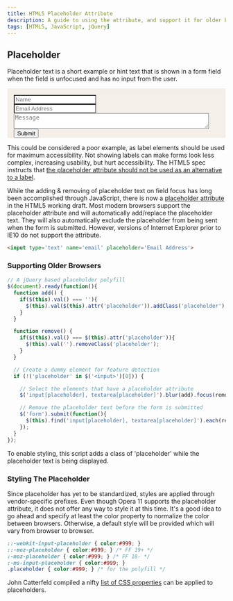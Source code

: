 ```yaml
---
title: HTML5 Placeholder Attribute
description: A guide to using the attribute, and support it for older browsers.
tags: [HTML5, JavaScript, jQuery]
---
```


## Placeholder

Placeholder text is a short example or hint text that is shown in a form field when the field is unfocused and has no input from the user.

<form action='#' method='get' style='padding:15px 15px 0; margin-bottom:14px; background:#F4EFE9 url(/img/tiles/wood.png);'>
  <input type='text' name='demo-name' placeholder='Name' style='width:40%; background:#fff;'><br>
  <input type='text' name='demo-email' placeholder='Email Address' style='width:40%; background:#fff;'><br>
  <textarea name='demo-comment' placeholder='Message' style='width:95%; background:#fff;'></textarea><br>
  <input type='submit' value='Submit' onclick='return false;'>
</form>


This could be considered a poor example, as label elements should be used for maximum accessibility.  Not showing labels can make forms look less complex, increasing usability, but hurt accessibility.  The HTML5 spec instructs that [the placeholder attribute should not be used as an alternative to a label](http://dev.w3.org/html5/spec/common-input-element-attributes.html#attr-input-placeholder).

While the adding & removing of placeholder text on field focus has long been accomplished through JavaScript, there is now a [placeholder attribute](http://www.w3.org/TR/html5/common-input-element-attributes.html#attr-input-placeholder) in the HTML5 working draft.  Most modern browsers support the placeholder attribute and will automatically add/replace the placeholder text.  They will also automatically exclude the placeholder from being sent when the form is submitted.  However, versions of Internet Explorer prior to IE10 do not support the attribute.

```html
<input type='text' name='email' placeholder='Email Address'>
```

### Supporting Older Browsers

```javascript
// A jQuery based placeholder polyfill
$(document).ready(function(){
  function add() {
    if($(this).val() === ''){
      $(this).val($(this).attr('placeholder')).addClass('placeholder');
    }
  }

  function remove() {
    if($(this).val() === $(this).attr('placeholder')){
      $(this).val('').removeClass('placeholder');
    }
  }

  // Create a dummy element for feature detection
  if (!('placeholder' in $('<input>')[0])) {

    // Select the elements that have a placeholder attribute
    $('input[placeholder], textarea[placeholder]').blur(add).focus(remove).each(add);

    // Remove the placeholder text before the form is submitted
    $('form').submit(function(){
      $(this).find('input[placeholder], textarea[placeholder]').each(remove);
    });
  }
});
```

To enable styling, this script adds a class of 'placeholder' while the placeholder text is being displayed.

### Styling The Placeholder

Since placeholder has yet to be standardized, styles are applied through vendor-specific prefixes.  Even though Opera 11 supports the placeholder attribute, it does not offer any way to style it at this time. It's a good idea to go ahead and specify at least the color property to normalize the color between browsers.  Otherwise, a default style will be provided which will vary from browser to browser.

```css
::-webkit-input-placeholder { color:#999; }
::-moz-placeholder { color:#999; } /* FF 19+ */
:-moz-placeholder { color:#999; } /* FF 18- */
:-ms-input-placeholder { color:#999; }
.placeholder { color:#999; } /* for the polyfill */
```

John Catterfeld compiled a nifty <a href='http://blog.ajcw.com/2011/02/styling-the-html5-placeholder/'>list of CSS properties</a> can be applied to placeholders.


<script src='/js/jquery.js'></script>

<script>
  function add() {
    if(!$(this).val()){
      $(this).val($(this).attr('placeholder')).addClass('placeholder');
    }
  }

  function remove() {
    if($(this).val() === $(this).attr('placeholder')){
      $(this).val('').removeClass('placeholder');
    }
  }

  // Create a dummy element for feature detection
  if (!('placeholder' in $('<input>')[0])) {

    // Select the elements that have a placeholder attribute
    $('input[placeholder], textarea[placeholder]').blur(add).focus(remove).each(add);

    // Remove the placeholder text before the form is submitted
    $('form').submit(function(){
      $(this).find('input[placeholder], textarea[placeholder]').each(remove);
    });
  }
</script>